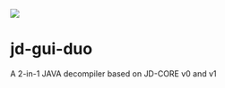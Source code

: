 [![](https://jitpack.io/v/nbauma109/jd-gui-duo.svg)](https://jitpack.io/#nbauma109/jd-gui-duo)

# jd-gui-duo
A 2-in-1 JAVA decompiler based on JD-CORE v0 and v1
